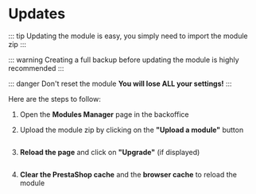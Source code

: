 # Updates

::: tip
Updating the module is easy, you simply need to import the module zip
:::

::: warning
Creating a full backup before updating the module is highly recommended
:::

::: danger Don't reset the module
**You will lose ALL your settings!**
:::
 
Here are the steps to follow:
1. Open the **Modules Manager** page in the backoffice
2. Upload the module zip by clicking on the **"Upload a module"** button

   <img srcset="/productdesigner/images/upload-btn.jpg 2x"/>

3. **Reload the page** and click on **"Upgrade"** (if displayed)

   <img srcset="/productdesigner/images/upgrade.jpg 2x" class="border padding">
4. **Clear the PrestaShop cache** and the **browser cache** to reload the module
